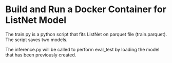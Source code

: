 # Build and Run a Docker Container for ListNet Model

The train.py is  a python script that fits ListNet on parquet file (train.parquet). The script saves two models. 

The inference.py will be called to perform eval_test by loading the model that has been previously created. 
